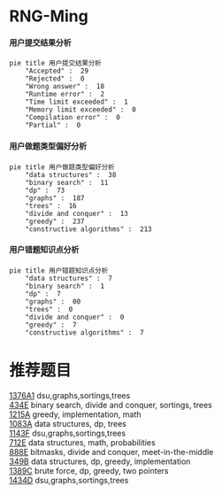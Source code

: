 # RNG-Ming

<!-- tabs:start -->



#### **用户提交结果分析**

```mermaid
pie title 用户提交结果分析
    "Accepted" :  29
    "Rejected" :  0
    "Wrong answer" :  18
    "Runtime error" :  2
    "Time limit exceeded" :  1
    "Memory limit exceeded" :  0
    "Compilation error" :  0
    "Partial" :  0
```

#### **用户做题类型偏好分析**

```mermaid
pie title 用户做题类型偏好分析
    "data structures" :  38
    "binary search" :  11
    "dp" :  73
    "graphs" :  187
    "trees" :  16
    "divide and conquer" :  13
    "greedy" :  237
    "constructive algorithms" :  213
```
#### **用户错题知识点分析**

```mermaid
pie title 用户错题知识点分析
    "data structures" :  7
    "binary search" :  1
    "dp" :  7
    "graphs" :  00
    "trees" :  0
    "divide and conquer" :  0
    "greedy" :  7
    "constructive algorithms" :  7
```



<!-- tabs:end -->
# 推荐题目
[1376A1](https://codeforces.com/contest/1376A/problem/1)		dsu,graphs,sortings,trees		  
[434E](https://codeforces.com/contest/434/problem/E)		binary search,
                        divide and conquer,
                        sortings,
                        trees		  
[1215A](https://codeforces.com/contest/1215/problem/A)		greedy,
                        implementation,
                        math		  
[1083A](https://codeforces.com/contest/1083/problem/A)		data structures,
                        dp,
                        trees		  
[1143F](https://codeforces.com/contest/1143/problem/F)		dsu,graphs,sortings,trees		  
[712E](https://codeforces.com/contest/712/problem/E)		data structures,
                        math,
                        probabilities		  
[888E](https://codeforces.com/contest/888/problem/E)		bitmasks,
                        divide and conquer,
                        meet-in-the-middle		  
[349B](https://codeforces.com/contest/349/problem/B)		data structures,
                        dp,
                        greedy,
                        implementation		  
[1389C](https://codeforces.com/contest/1389/problem/C)		brute force,
                        dp,
                        greedy,
                        two pointers		  
[1434D](https://codeforces.com/contest/1434/problem/D)		dsu,graphs,sortings,trees		  

